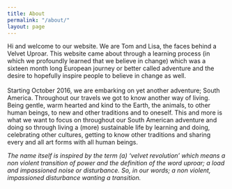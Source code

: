 ```yaml
---
title: About
permalink: "/about/"
layout: page
---
```


Hi and welcome to our website. We are Tom and Lisa, the faces behind a Velvet Uproar. This website came about through a learning process (in which we profoundly learned that we believe in change) which was a sixteen month long European journey or better called adventure and the desire to hopefully inspire people to believe in change as well. \
 \
 Starting October 2016, we are embarking on yet another adventure; South America. Throughout our travels we got to know another way of living. Being gentle, warm hearted and kind to the Earth, the animals, to other human beings, to new and other traditions and to oneself. This and more is what we want to focus on throughout our South American adventure and doing so through living a (more) sustainable life by learning and doing, celebrating other cultures, getting to know other traditions and sharing every and all art forms with all human beings.

*The name itself is inspired by the term (a) ‘velvet revolution’ which means a non violent transition of power and the definition of the word uproar; a load and impassioned noise or disturbance. So, in our words; a non violent, impassioned disturbance wanting a transition.*